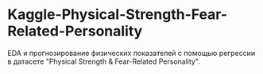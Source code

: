 # Kaggle-Physical-Strength-Fear-Related-Personality
EDA и прогнозирование физических показателей с помощью регрессии в датасете "Physical Strength &amp; Fear-Related Personality".
